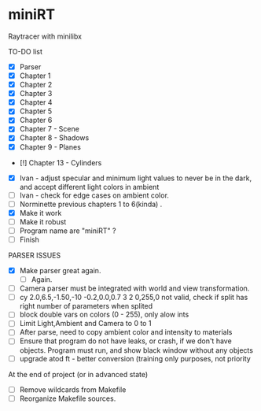 # miniRT

Raytracer with minilibx

TO-DO list
- [x] Parser
- [x] Chapter 1
- [x] Chapter 2
- [x] Chapter 3
- [x] Chapter 4
- [x] Chapter 5
- [x] Chapter 6
- [x] Chapter 7 - Scene
- [x] Chapter 8 - Shadows
- [x] Chapter 9 - Planes
- [!] Chapter 13 - Cylinders
- [x] Ivan - adjust specular and minimum light values 
        to never be in the dark, and accept different light colors in ambient
- [ ] Ivan - check for edge cases on ambient color.
- [ ] Norminette previous chapters 1 to 6(kinda) .
- [x] Make it work
- [ ] Make it robust
- [ ] Program name are "miniRT" ?
- [ ] Finish

PARSER ISSUES
- [x] Make parser great again.
    - [ ] Again.
- [ ] Camera parser must be integrated with world and view transformation.
- [ ] cy 2.0,6.5,-1.50,-10 -0.2,0.0,0.7 3 2 0,255,0
        not valid, check if split has right number of parameters when splited
- [ ] block double vars on colors (0 - 255), only alow ints
- [ ] Limit Light,Ambient and Camera to 0 to 1
- [ ] After parse, need to copy ambient color and intensity to materials
- [ ] Ensure that program do not have leaks, or crash, if we don't have objects.
        Program must run, and show black window without any objects
- [ ] upgrade atod ft - better conversion (training only purposes, not priority

At the end of project (or in advanced state)
- [ ] Remove wildcards from Makefile
- [ ] Reorganize Makefile sources.
